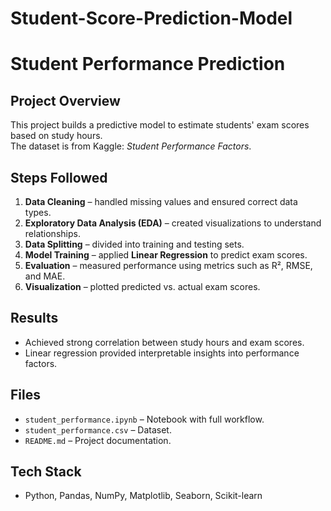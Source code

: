 # Student-Score-Prediction-Model

# Student Performance Prediction

##  Project Overview
This project builds a predictive model to estimate students' exam scores based on study hours.  
The dataset is from Kaggle: *Student Performance Factors*.  

## Steps Followed
1. **Data Cleaning** – handled missing values and ensured correct data types.  
2. **Exploratory Data Analysis (EDA)** – created visualizations to understand relationships.  
3. **Data Splitting** – divided into training and testing sets.  
4. **Model Training** – applied **Linear Regression** to predict exam scores.  
5. **Evaluation** – measured performance using metrics such as R², RMSE, and MAE.  
6. **Visualization** – plotted predicted vs. actual exam scores.  

## Results
- Achieved strong correlation between study hours and exam scores.  
- Linear regression provided interpretable insights into performance factors.  

## Files
- `student_performance.ipynb` – Notebook with full workflow.  
- `student_performance.csv` – Dataset.  
- `README.md` – Project documentation.  

## Tech Stack
- Python, Pandas, NumPy, Matplotlib, Seaborn, Scikit-learn  
